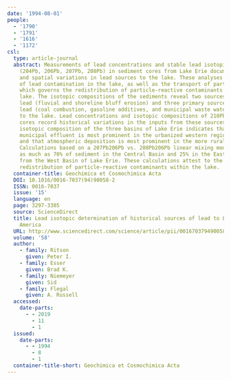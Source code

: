 ```yaml
---
date: '1994-08-01'
people:
  - '1790'
  - '1791'
  - '1616'
  - '1172'
csl:
  type: article-journal
  abstract: Measurements of lead concentrations and stable lead isotopic compositions
    (204Pb, 206Pb, 207Pb, 208Pb) in sediment cores from Lake Erie document both temporal
    and spatial variations in lead sources to the lake. These analyses track the history
    of lead contamination in the lake, as well as the transport of particulate matter
    which governs the redistribution of particle-reactive contaminants within the
    lake. The isotopic compositions of the sediments reveal two sources of natural
    lead (fluvial and shoreline bluff erosion) and three primary sources of anthropogenic
    lead (coal combustion, gasoline additives, and municipal waste water discharges)
    to the lake. Lead concentrations and isotopic compositions of 210Pb-dated sediment
    cores record historical variations in the inputs from these sources. The heterogeneous
    isotopic composition of the three basins of Lake Erie indicates that lead from
    municipal effluent is most prominent in the urbanized western region of the lake
    and that atmospheric deposition is most prominent in the more rural eastern areas.
    Calculations based on a 207Pb206Pb vs. 208Pb206Pb linear mixing model show that
    as much as 70% of sediment in the Central Basin and 25% in the East Basin originates
    from the West Basin of Lake Erie. These calculations attest to the interbasinal
    redistribution of particle-reactive contaminants within the lake.
  container-title: Geochimica et Cosmochimica Acta
  DOI: 10.1016/0016-7037(94)90058-2
  ISSN: 0016-7037
  issue: '15'
  language: en
  page: 3297-3305
  source: ScienceDirect
  title: Lead isotopic determination of historical sources of lead to Lake Erie, North
    America
  URL: http://www.sciencedirect.com/science/article/pii/0016703794900582
  volume: '58'
  author:
    - family: Ritson
      given: Peter I.
    - family: Esser
      given: Brad K.
    - family: Niemeyer
      given: Sid
    - family: Flegal
      given: A. Russell
  accessed:
    date-parts:
      - - 2019
        - 11
        - 1
  issued:
    date-parts:
      - - 1994
        - 8
        - 1
  container-title-short: Geochimica et Cosmochimica Acta
---
```

